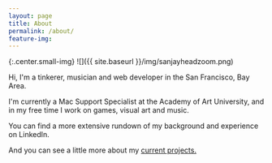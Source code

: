 ```yaml
---
layout: page
title: About
permalink: /about/
feature-img:
---
```

{:.center.small-img}
![]({{ site.baseurl }}/img/sanjayheadzoom.png)

Hi, I'm a tinkerer, musician and web developer in the San Francisco, Bay Area.

I'm currently a Mac Support Specialist at the Academy of Art University, and in my free time I work on games, visual art and music.

You can find a more extensive rundown of my background and experience on LinkedIn.

And you can see a little more about my [current projects.](/#work)
